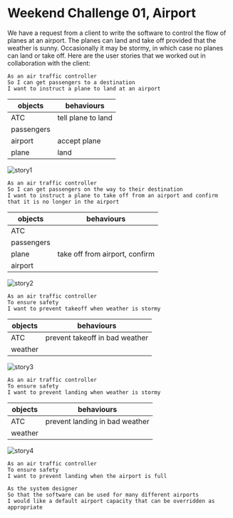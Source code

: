 
# Weekend Challenge 01, Airport

We have a request from a client to write the software to control the flow of planes at an airport. The planes can land and take off provided that the weather is sunny. Occasionally it may be stormy, in which case no planes can land or take off.  Here are the user stories that we worked out in collaboration with the client:

```
As an air traffic controller
So I can get passengers to a destination
I want to instruct a plane to land at an airport
```

objects | behaviours
-|-
ATC | tell plane to land  
passengers |
airport | accept plane
plane | land

![story1](https://github.com/n3ttl3t/airport_challenge/blob/master/uml/userstory01.png)

```
As an air traffic controller
So I can get passengers on the way to their destination
I want to instruct a plane to take off from an airport and confirm that it is no longer in the airport
```

objects | behaviours
-|-
ATC |   
passengers |  
plane | take off from airport, confirm
airport |  

![story2](https://github.com/n3ttl3t/airport_challenge/blob/master/uml/userstory02.png)

```
As an air traffic controller
To ensure safety
I want to prevent takeoff when weather is stormy
```
objects | behaviours
-|-
ATC | prevent takeoff in bad weather
weather |

![story3](https://github.com/n3ttl3t/airport_challenge/blob/master/uml/userstory03.png)

```
As an air traffic controller
To ensure safety
I want to prevent landing when weather is stormy
```
objects | behaviours
-|-
ATC | prevent landing in bad weather
weather |

![story4](https://github.com/n3ttl3t/airport_challenge/blob/master/uml/userstory04.png)

```
As an air traffic controller
To ensure safety
I want to prevent landing when the airport is full

As the system designer
So that the software can be used for many different airports
I would like a default airport capacity that can be overridden as appropriate
```
